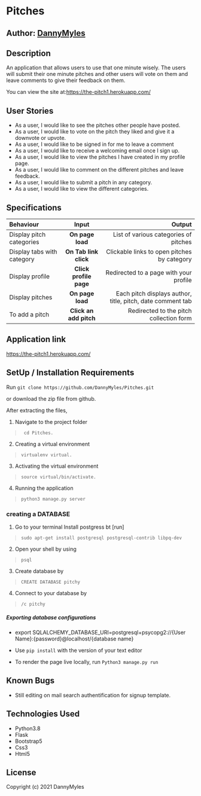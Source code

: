 # Pitches

## Author:  [DannyMyles](https://github.com/DannyMyles/)

## Description
An application that allows users to use that one minute wisely. The users will submit their one minute pitches and other users will vote on them and leave comments to give their feedback on them.

You can view the site at:https://the-pitch1.herokuapp.com/


## User Stories
* As a user, I would like to see the pitches other people have posted.
* As a user, I would like to vote on the pitch they liked and give it a downvote or upvote.
* As a user, I would like to be signed in for me to leave a comment
* As a user, I would like to receive a welcoming email once I sign up.
* As a user, I would like to view the pitches I have created in my profile page.
* As a user, I would like to comment on the different pitches and leave feedback.
* As a user, I would like to submit a pitch in any category.
* As a user, I would like to view the different categories. 


## Specifications
| Behaviour | Input | Output |
| :---------------- | :---------------: | ------------------: |
| Display pitch categories | **On page load** | List of various categories of pitches |
| Display tabs with  category | **On Tab link click** | Clickable links to open pitches by category |
| Display profile | **Click profile page** | Redirected to a page with your profile |
| Display pitches | **On page load** | Each pitch displays author, title, pitch, date comment tab |
| To add a pitch  | **Click an add pitch** | Redirected to the pitch collection form|

## Application link
https://the-pitch1.herokuapp.com/

## SetUp / Installation Requirements
Run 
``git clone https://github.com/DannyMyles/Pitches.git``

or download the zip file from github.

After extracting the files, 

1. Navigate to the project folder
>`` cd Pitches.`` 

2. Creating a virtual environment
>``virtualenv virtual.``

3. Activating the virtual environment
>``source virtual/bin/activate.``

4. Running the application
>``python3 manage.py server``


### creating a DATABASE
1. Go to your terminal Install postgress bt [run]
>``sudo apt-get install postgresql postgresql-contrib libpq-dev``
2. Open your shell by using 
>``psql``
3. Create database by 
>``CREATE DATABASE pitchy``
4. Connect to your database by
> ``/c pitchy``
<!-- 5.To view your database structure use
 >``select from Users;`` -->


##### Exporting database configurations
* export SQLALCHEMY_DATABASE_URI=postgresql+psycopg2://{User Name}:{password}@localhost/{database name}

* Use ``pip install`` with the version of your text editor
* To render the page live locally, run ``Python3 manage.py run``

## Known Bugs
* Still editing on mail search authentification for signup template.

## Technologies Used
* Python3.8
* Flask
* Bootstrap5
* Css3
* Html5

## License

Copyright (c) 2021 DannyMyles
